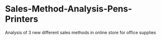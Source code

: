 # Sales-Method-Analysis-Pens-Printers
Analysis of 3 new different sales methods in online store for office supplies
